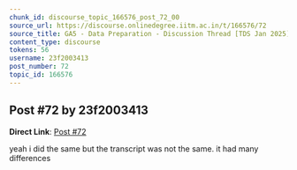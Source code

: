 ```yaml
---
chunk_id: discourse_topic_166576_post_72_00
source_url: https://discourse.onlinedegree.iitm.ac.in/t/166576/72
source_title: GA5 - Data Preparation - Discussion Thread [TDS Jan 2025]
content_type: discourse
tokens: 56
username: 23f2003413
post_number: 72
topic_id: 166576
---
```


## Post #72 by 23f2003413

**Direct Link**: [Post #72](https://discourse.onlinedegree.iitm.ac.in/t/166576/72)

yeah i did the same but the transcript was not the same. it had many differences
